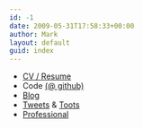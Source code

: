 ```yaml
---
id: -1
date: 2009-05-31T17:58:33+00:00
author: Mark
layout: default
guid: index
---
```

* [CV / Resume](https://cv.mark.allanson.org)
* Code [(@ github)](http://github.com/markallanson)
* [Blog](/blog)
* [Tweets](http://twitter.com/markallanson) & <a rel="me" href="https://hachyderm.io/@markallanson">Toots</a>  <a rel="me" href="https://mastodon.org.uk/@markallanson" style="display:none">Toots</a>
* [Professional](http://uk.linkedin.com/in/markallanson)

